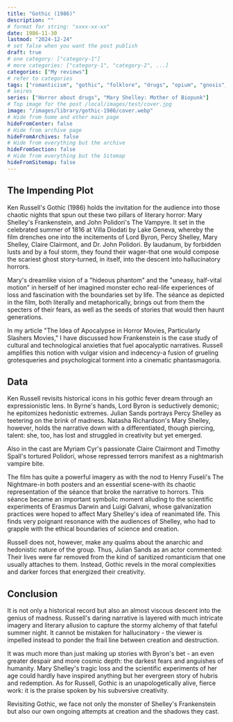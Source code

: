 ```yaml
---
title: "Gothic (1986)"
description: ""
# format for string: "xxxx-xx-xx"
date: 1986-11-30
lastmod: "2024-12-24"
# set false when you want the post publish
draft: true
# one category: ["category-1"]
# more categories: ["category-1", "category-2", ...]
categories: ["My reviews"]
# refer to categories
tags: ["romanticism", "gothic", "folklore", "drugs", "opium", "gnosis", "mary shelley"]
# seires
series: ["Horror about drugs", "Mary Shelley: Mother of Biopunk"]
# Top image for the post /local/images/test/cover.jpg
image: "/images/library/gothic-1986/cover.webp"
# Hide from home and other main page
hideFromCenter: false
# Hide from archive page
hideFromArchives: false
# Hide from everything but the archive
hideFromSection: false
# Hide from everything but the Sitemap
hideFromSitemap: false
---
```

## The Impending Plot

Ken Russell's Gothic (1986) holds the invitation for the audience into those chaotic nights that spun out these two pillars of literary horror: Mary Shelley's Frankenstein, and John Polidori's The Vampyre. It set in the celebrated summer of 1816 at Villa Diodati by Lake Geneva, whereby the film drenches one into the incitements of Lord Byron, Percy Shelley, Mary Shelley, Claire Clairmont, and Dr. John Polidori. By laudanum, by forbidden lusts and by a foul storm, they found their wager-that one would compose the scariest ghost story-turned, in itself, into the descent into hallucinatory horrors.

Mary's dreamlike vision of a "hideous phantom" and the "uneasy, half-vital motion" in herself of her imagined monster echo real-life experiences of loss and fascination with the boundaries set by life. The séance as depicted in the film, both literally and metaphorically, brings out from them the specters of their fears, as well as the seeds of stories that would then haunt generations.

In my article "The Idea of Apocalypse in Horror Movies, Particularly Slashers Movies," I have discussed how Frankenstein is the case study of cultural and technological anxieties that fuel apocalyptic narratives. Russell amplifies this notion with vulgar vision and indecency-a fusion of grueling grotesqueries and psychological torment into a cinematic phantasmagoria.

## Data

Ken Russell revisits historical icons in his gothic fever dream through an expressionistic lens. In Byrne's hands, Lord Byron is seductively demonic; he epitomizes hedonistic extremes. Julian Sands portrays Percy Shelley as teetering on the brink of madness. Natasha Richardson's Mary Shelley, however, holds the narrative down with a differentiated, though piercing, talent: she, too, has lost and struggled in creativity but yet emerged.

Also in the cast are Myriam Cyr's passionate Claire Clairmont and Timothy Spall's tortured Polidori, whose repressed terrors manifest as a nightmarish vampire bite.

The film has quite a powerful imagery as with the nod to Henry Fuseli's The Nightmare-in both posters and an essential scene-with its chaotic representation of the séance that broke the narrative to horrors. This séance became an important symbolic moment alluding to the scientific experiments of Erasmus Darwin and Luigi Galvani, whose galvanization practices were hoped to affect Mary Shelley's idea of reanimated life. This finds very poignant resonance with the audiences of Shelley, who had to grapple with the ethical boundaries of science and creation.

Russell does not, however, make any qualms about the anarchic and hedonistic nature of the group. Thus, Julian Sands as an actor commented: Their lives were far removed from the kind of sanitized romanticism that one usually attaches to them. Instead, Gothic revels in the moral complexities and darker forces that energized their creativity.

## Conclusion

It is not only a historical record but also an almost viscous descent into the genius of madness. Russell's daring narrative is layered with much intricate imagery and literary allusion to capture the stormy alchemy of that fateful summer night. It cannot be mistaken for hallucinatory \- the viewer is impelled instead to ponder the frail line between creation and destruction.

It was much more than just making up stories with Byron's bet \- an even greater despair and more cosmic depth: the darkest fears and anguishes of humanity. Mary Shelley's tragic loss and the scientific experiments of her age could hardly have inspired anything but her evergreen story of hubris and redemption. As for Russell, Gothic is an unapologetically alive, fierce work: it is the praise spoken by his subversive creativity.

Revisiting Gothic, we face not only the monster of Shelley's Frankenstein but also our own ongoing attempts at creation and the shadows they cast.
